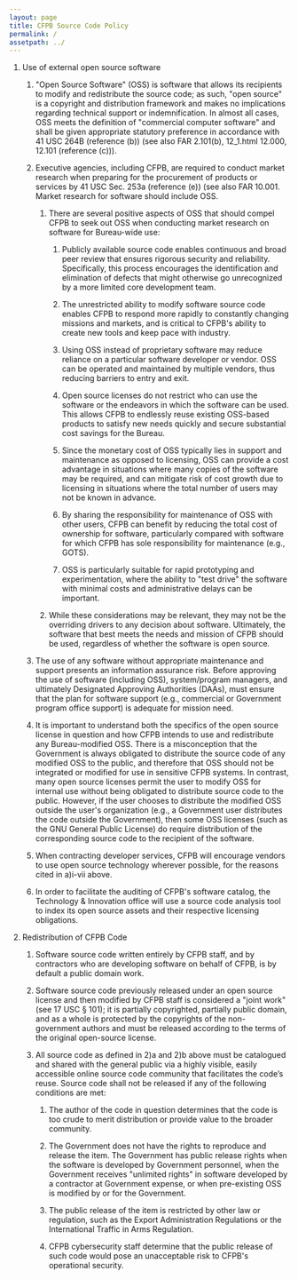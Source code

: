 ```yaml
---
layout: page
title: CFPB Source Code Policy
permalink: /
assetpath: ../
---
```


1. Use of external open source software

   1. "Open Source Software" (OSS) is software that allows its recipients to modify and redistribute
      the source code; as such, "open source" is a copyright and distribution framework and makes no
      implications regarding technical support or indemnification. In almost all cases, OSS meets
      the definition of "commercial computer software" and shall be given appropriate statutory
      preference in accordance with 41 USC 264B (reference (b)) (see also FAR 2.101(b), 12_1.html
      12.000, 12.101 (reference (c))).

   2. Executive agencies, including CFPB, are required to conduct market research when preparing for
      the procurement of products or services by 41 USC Sec. 253a (reference (e)) (see also FAR
      10.001. Market research for software should include OSS.

      1. There are several positive aspects of OSS that should compel CFPB to seek out OSS when
         conducting market research on software for Bureau-wide use:

         1. Publicly available source code enables continuous and broad peer review that
            ensures rigorous security and reliability. Specifically, this process
            encourages the identification and elimination of defects that might
            otherwise go unrecognized by a more limited core development team.

         2. The unrestricted ability to modify software source code enables CFPB to
            respond more rapidly to constantly changing missions and markets, and is
            critical to CFPB's ability to create new tools and keep pace with industry.

         3. Using OSS instead of proprietary software may reduce reliance on a
            particular software developer or vendor. OSS can be operated and maintained
            by multiple vendors, thus reducing barriers to entry and exit.

         4. Open source licenses do not restrict who can use the software or the
            endeavors in which the software can be used. This allows CFPB to endlessly
            reuse existing OSS-based products to satisfy new needs quickly and secure
            substantial cost savings for the Bureau.

         5. Since the monetary cost of OSS typically lies in support and maintenance as
            opposed to licensing, OSS can provide a cost advantage in situations where
            many copies of the software may be required, and can mitigate risk of cost
            growth due to licensing in situations where the total number of users may
            not be known in advance.

         6. By sharing the responsibility for maintenance of OSS with other users, CFPB
            can benefit by reducing the total cost of ownership for software,
            particularly compared with software for which CFPB has sole responsibility
            for maintenance (e.g., GOTS).

         7. OSS is particularly suitable for rapid prototyping and experimentation,
            where the ability to "test drive" the software with minimal costs and
            administrative delays can be important.

      2. While these considerations may be relevant, they may not be the overriding drivers to
         any decision about software. Ultimately, the software that best meets the needs and
         mission of CFPB should be used, regardless of whether the software is open source.

   3. The use of any software without appropriate maintenance and support presents an information
      assurance risk. Before approving the use of software (including OSS), system/program managers,
      and ultimately Designated Approving Authorities (DAAs), must ensure that the plan for software
      support (e.g., commercial or Government program office support) is adequate for mission need.

   4. It is important to understand both the specifics of the open source license in question and
      how CFPB intends to use and redistribute any Bureau-modified OSS. There is a misconception
      that the Government is always obligated to distribute the source code of any modified OSS to
      the public, and therefore that OSS should not be integrated or modified for use in sensitive
      CFPB systems. In contrast, many open source licenses permit the user to modify OSS for
      internal use without being obligated to distribute source code to the public. However, if the
      user chooses to distribute the modified OSS outside the user's organization (e.g., a
      Government user distributes the code outside the Government), then some OSS licenses (such as
      the GNU General Public License) do require distribution of the corresponding source code to
      the recipient of the software.

   5. When contracting developer services, CFPB will encourage vendors to use open source technology
      wherever possible, for the reasons cited in a)i-vii above.

   6. In order to facilitate the auditing of CFPB's software catalog, the Technology & Innovation
      office will use a source code analysis tool to index its open source assets and their
      respective licensing obligations.

2. Redistribution of CFPB Code

   1. Software source code written entirely by CFPB staff, and by contractors who are developing
      software on behalf of CFPB, is by default a public domain work.
 
   2. Software source code previously released under an open source license and then modified by
      CFPB staff is considered a "joint work" (see 17 USC § 101); it is partially copyrighted,
      partially public domain, and as a whole is protected by the copyrights of the non-government
      authors and must be released according to the terms of the original open-source license.
 
   3. All source code as defined in 2)a and 2)b above must be catalogued and shared with the general
      public via a highly visible, easily accessible online source code community that facilitates
      the code’s reuse. Source code shall not be released if any of the following conditions are
      met:
 
      1. The author of the code in question determines that the code is too crude to merit
         distribution or provide value to the broader community.
 
      2. The Government does not have the rights to reproduce and release the item. The
         Government has public release rights when the software is developed by Government
         personnel, when the Government receives "unlimited rights" in software developed by a
         contractor at Government expense, or when pre-existing OSS is modified by or for the
         Government.
 
      3. The public release of the item is restricted by other law or regulation, such as the
         Export Administration Regulations or the International Traffic in Arms Regulation.
 
      4. CFPB cybersecurity staff determine that the public release of such code would pose an
         unacceptable risk to CFPB's operational security.
